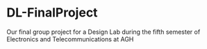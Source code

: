 # DL-FinalProject
Our final group project for a Design Lab during the fifth semester of Electronics and Telecommunications at AGH
